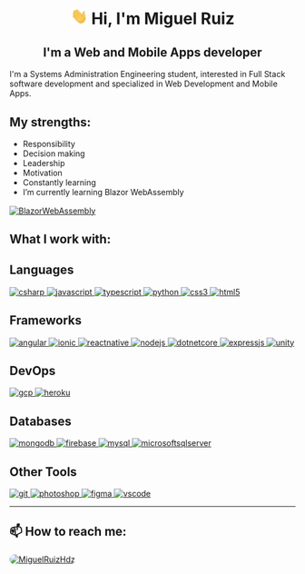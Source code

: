 
<h1 align="center"><img src="https://raw.githubusercontent.com/ABSphreak/ABSphreak/master/gifs/Hi.gif" width="30px"> Hi, I'm Miguel Ruiz </h1>


<h2 align="center"> I'm a Web and Mobile Apps developer </h2>

<p>I'm a Systems Administration Engineering student, interested in Full Stack software development and specialized in Web Development and Mobile Apps.</p>

## My strengths:
- Responsibility
- Decision making
- Leadership
- Motivation
- Constantly learning
- I’m currently learning Blazor WebAssembly 
<a href="https://dotnet.microsoft.com/en-us/apps/aspnet/web-apps/blazor" target="blank">
    <img align="center" src="https://www.delta-n.nl/wp-content/uploads/2019/10/BrandBlazor_300.png" alt="BlazorWebAssembly" width="40" height="40" />
</a>


<!--

Here are some ideas to get you started:

- 🔭 I’m currently working on ...
- 👯 I’m looking to collaborate on ...
- 🤔 I’m looking for help with ...
- 💬 Ask me about ...
- 😄 Pronouns: ...
- ⚡ Fun fact: ...
-->

## What I work with:

## Languages
<p align="left"> 
  <a href="https://www.w3schools.com/cs/" target="_blank"> 
    <img src="https://cdn.jsdelivr.net/gh/devicons/devicon/icons/csharp/csharp-original.svg" alt="csharp" width="40" height="40"/> 
  </a> 
  <a href="https://developer.mozilla.org/en-US/docs/Web/JavaScript" target="_blank"> 
    <img src="https://cdn.jsdelivr.net/gh/devicons/devicon/icons/javascript/javascript-original.svg"  alt="javascript" width="40" height="40"/> 
  </a> 
  <a href="https://www.typescriptlang.org/" target="_blank"> 
    <img src="https://cdn.jsdelivr.net/gh/devicons/devicon/icons/typescript/typescript-original.svg"  alt="typescript" width="40" height="40"/> 
  </a> 
  <a href="https://www.python.org" target="_blank"> 
    <img src="https://cdn.jsdelivr.net/gh/devicons/devicon/icons/python/python-original.svg" alt="python" width="40" height="40"/> 
  </a> 
  <a href="https://www.w3schools.com/css/" target="_blank"> 
    <img src="https://cdn.jsdelivr.net/gh/devicons/devicon/icons/css3/css3-original-wordmark.svg" alt="css3" width="40" height="40"/> 
  </a> 
  <a href="https://www.w3.org/html/" target="_blank"> 
    <img src="https://cdn.jsdelivr.net/gh/devicons/devicon/icons/html5/html5-original-wordmark.svg" alt="html5" width="40" height="40"/> 
  </a>
</p>

## Frameworks
<p align="left"> 
    <a href="https://angular.io/" target="_blank">
        <img src="https://cdn.jsdelivr.net/gh/devicons/devicon/icons/angularjs/angularjs-original.svg" alt="angular" width="40" height="40"/>
    </a>
    <a href="http://ionicframework.com/" target="_blank">
        <img src="https://cdn.jsdelivr.net/gh/devicons/devicon/icons/ionic/ionic-original.svg" alt="ionic" width="40" height="40"/>
    </a>
    <a href="https://reactnative.dev/" target="_blank">
        <img src="https://cdn.jsdelivr.net/gh/devicons/devicon/icons/react/react-original.svg" alt="reactnative" width="40" height="40"/>
    </a>
    <a href="https://nodejs.org/en/" target="_blank">
        <img src="https://cdn.jsdelivr.net/gh/devicons/devicon/icons/nodejs/nodejs-original.svg" alt="nodejs" width="40" height="40"/>
    </a>
    <a href="https://dotnet.microsoft.com/en-us/" target="_blank">
        <img src="https://cdn.jsdelivr.net/gh/devicons/devicon/icons/dotnetcore/dotnetcore-original.svg" alt="dotnetcore" width="40" height="40"/>
    </a>
    <a href="http://expressjs.com/" target="_blank">
        <img src="https://cdn.jsdelivr.net/gh/devicons/devicon/icons/express/express-original.svg" alt="expressjs" width="40" height="40"/>
    </a>
    <a href="https://unity.com/" target="_blank">
        <img src="https://cdn.jsdelivr.net/gh/devicons/devicon/icons/unity/unity-original.svg" alt="unity" width="40" height="40"/>
    </a>
</p>

## DevOps
<p align="left"> 
    <a href="https://cloud.google.com" target="_blank"> 
        <img src="https://www.vectorlogo.zone/logos/google_cloud/google_cloud-icon.svg" alt="gcp" width="40" height="40"/>
    </a> 
    <a href="https://heroku.com" target="_blank">
        <img src="https://www.vectorlogo.zone/logos/heroku/heroku-icon.svg" alt="heroku" width="40" height="40"/>
    </a> 
</p>

## Databases
<p align="left">
    <a href="https://www.mongodb.com/" target="_blank"> 
        <img src="https://cdn.jsdelivr.net/gh/devicons/devicon/icons/mongodb/mongodb-original-wordmark.svg" alt="mongodb" width="40" height="40"/> 
    </a> 
    <a href="https://firebase.google.com/" target="_blank"> 
        <img src="https://cdn.jsdelivr.net/gh/devicons/devicon/icons/firebase/firebase-plain-wordmark.svg" alt="firebase" width="40" height="40"/> 
    </a> 
    <a href="https://www.mysql.com/" target="_blank"> 
        <img src="https://cdn.jsdelivr.net/gh/devicons/devicon/icons/mysql/mysql-original-wordmark.svg" alt="mysql" width="40" height="40"/> 
    </a> 
    <a href="https://www.microsoft.com/en-us/sql-server/" target="_blank"> 
        <img src="https://cdn.jsdelivr.net/gh/devicons/devicon/icons/microsoftsqlserver/microsoftsqlserver-plain-wordmark.svg" alt="microsoftsqlserver" width="40" height="40"/> 
    </a> 
    
</p>

## Other Tools
<p align="left"> 
    <a href="https://git-scm.com/" target="_blank"> 
        <img src="https://www.vectorlogo.zone/logos/git-scm/git-scm-icon.svg" alt="git" width="40" height="40"/> 
    </a>  
    <a href="https://www.adobe.com/mx/products/photoshop.html" target="_blank"> 
        <img src="https://cdn.jsdelivr.net/gh/devicons/devicon/icons/photoshop/photoshop-plain.svg" alt="photoshop" width="40" height="40"/> 
    </a>  
    <a href="http://figma.com/" target="_blank"> 
        <img src="https://cdn.jsdelivr.net/gh/devicons/devicon/icons/figma/figma-original.svg" alt="figma" width="40" height="40"/> 
    </a>  
    <a href="https://code.visualstudio.com/" target="_blank"> 
        <img  src="https://cdn.jsdelivr.net/gh/devicons/devicon/icons/vscode/vscode-original.svg" alt="vscode" width="40" height="40"/> 
    </a>  
</p>

***

## 📫 How to reach me:
<p align="left">
    <a href="https://www.linkedin.com/in/MiguelRuizHdz/" target="blank">
        <img style="border-radius:2em;" align="center" src="https://img.shields.io/badge/LinkedIn-0077B5?style=for-the-badge&logo=linkedin&logoColor=white" alt="MiguelRuizHdz" />
    </a>
</p>

<!-- [![Top Langs](https://github-readme-stats.vercel.app/api/top-langs/?username=MiguelRuizHdz)](https://github.com/MiguelRuizHdz/github-readme-stats)

[![MiguelRuizHdz's github stats](https://github-readme-stats.vercel.app/api?username=MiguelRuizHdz&count_private=true&show_icons=true&theme=radical&hide_rank=false)](https://github.com/MiguelRuizHdz/github-readme-stats) -->
